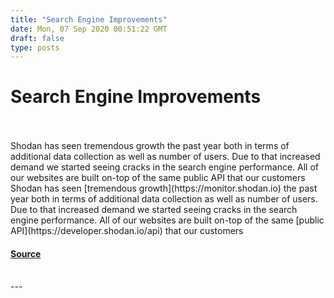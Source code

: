 ```yaml
---
title: "Search Engine Improvements"
date: Mon, 07 Sep 2020 00:51:22 GMT
draft: false
type: posts
---
```

# Search Engine Improvements

<br/>

<br/>
Shodan has seen tremendous growth the past year both in terms of additional data collection as well as number of users. Due to that increased demand we started seeing cracks in the search engine performance. All of our websites are built on-top of the same public API that our customers
<br/>
Shodan has seen [tremendous growth](https://monitor.shodan.io) the past year both in terms of additional data collection as well as number of users. Due to that increased demand we started seeing cracks in the search engine performance. All of our websites are built on-top of the same [public API](https://developer.shodan.io/api) that our customers

#### [Source](https://blog.shodan.io/search-engine-improvements/)

<br/>
---
